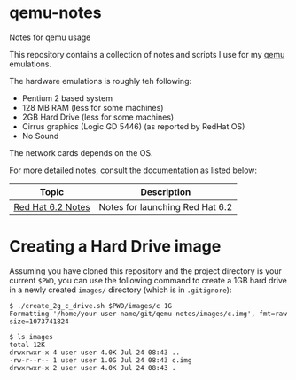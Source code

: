 # qemu-notes

Notes for qemu usage

This repository contains a collection of notes and scripts I use for my [qemu](https://www.qemu.org/) emulations.

The hardware emulations is roughly teh following:

* Pentium 2 based system
* 128 MB RAM (less for some machines)
* 2GB Hard Drive (less for some machines)
* Cirrus graphics (Logic GD 5446) (as reported by RedHat OS)
* No Sound

The network cards depends on the OS.

For more detailed notes, consult the documentation as listed below:

| Topic                                   | Description                     |
|-----------------------------------------|---------------------------------|
| [Red Hat 6.2 Notes](redhat_62_notes.md) | Notes for launching Red Hat 6.2 |

# Creating a Hard Drive image

Assuming you have cloned this repository and the project directory is your current `$PWD`, you can use the following command to create a 1GB hard drive in a newly created `images/` directory (which is in `.gitignore`):

```shell
$ ./create_2g_c_drive.sh $PWD/images/c 1G
Formatting '/home/your-user-name/git/qemu-notes/images/c.img', fmt=raw size=1073741824

$ ls images 
total 12K
drwxrwxr-x 4 user user 4.0K Jul 24 08:43 ..
-rw-r--r-- 1 user user 1.0G Jul 24 08:43 c.img
drwxrwxr-x 2 user user 4.0K Jul 24 08:43 .
```
